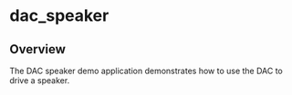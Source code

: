 # dac_speaker

## Overview
The DAC speaker demo application demonstrates how to use the DAC to drive a speaker.
